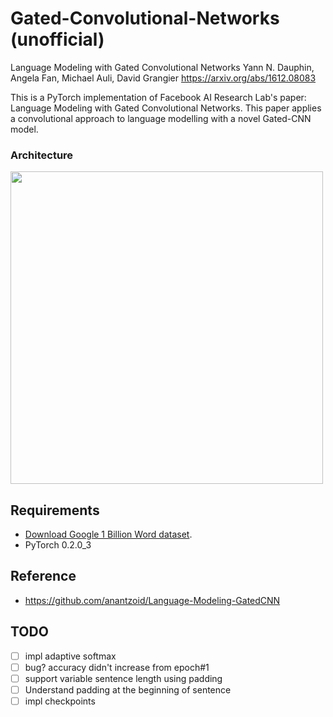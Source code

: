 # Gated-Convolutional-Networks (unofficial)
Language Modeling with Gated Convolutional Networks
Yann N. Dauphin, Angela Fan, Michael Auli, David Grangier
https://arxiv.org/abs/1612.08083

This is a PyTorch implementation of Facebook AI Research Lab's paper: Language Modeling with Gated Convolutional Networks. This paper applies a convolutional approach to language modelling with a novel Gated-CNN model.

### Architecture

<img src="https://user-images.githubusercontent.com/166852/33327865-82948e30-d426-11e7-8b95-270777f32588.png" width="500">


## Requirements

- [Download Google 1 Billion Word dataset](http://www.statmt.org/lm-benchmark/1-billion-word-language-modeling-benchmark-r13output.tar.gz).
- PyTorch 0.2.0_3

## Reference

- https://github.com/anantzoid/Language-Modeling-GatedCNN


## TODO

- [ ] impl adaptive softmax
- [ ] bug? accuracy didn't increase from epoch#1
- [ ] support variable sentence length using padding
- [ ] Understand padding at the beginning of sentence
- [ ] impl checkpoints
